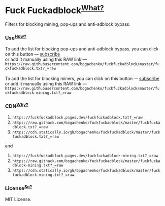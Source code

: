 # Fuck Fuckadblock<sup>[What?](https://github.com/bogachenko/fuckfuckadblock/wiki/About-Fuck-Fuckadblock)</sup>

Filters for blocking mining, pop-ups and anti-adblock bypass.

### Use<sup>[How?](https://github.com/bogachenko/fuckfuckadblock/wiki/Installation-instruction)</sup>

To add the list for blocking pop-ups and anti-adblock bypass, you can click on this button — [subscribe](https://subscribe.adblockplus.org/?location=https://raw.githubusercontent.com/bogachenko/fuckfuckadblock/master/fuckfuckadblock.txt?_=raw&title=Fuck%20Fuckadblock)<br>or add it manually using this RAW link — `https://raw.githubusercontent.com/bogachenko/fuckfuckadblock/master/fuckfuckadblock.txt?_=raw`
<br><br>
To add the list for blocking miners, you can click on this button — [subscribe](https://subscribe.adblockplus.org?location=https://raw.githubusercontent.com/bogachenko/fuckfuckadblock/master/fuckfuckadblock-mining.txt?_=raw&title=Fuck%20Fuckadblock%3A%20Mining)<br>or add it manually using this RAW link — `https://raw.githubusercontent.com/bogachenko/fuckfuckadblock/master/fuckfuckadblock-mining.txt?_=raw`

### CDN<sup>[Why?](https://github.com/bogachenko/fuckfuckadblock/wiki/Mirror-lists)</sup>

1. `https://fuckfuckadblock.pages.dev/fuckfuckadblock.txt?_=raw`
2. `https://raw.githack.com/bogachenko/fuckfuckadblock/master/fuckfuckadblock.txt?_=raw`
3. `https://cdn.statically.io/gh/bogachenko/fuckfuckadblock/master/fuckfuckadblock.txt?_=raw`

and

1. `https://fuckfuckadblock.pages.dev/fuckfuckadblock-mining.txt?_=raw`
2. `https://raw.githack.com/bogachenko/fuckfuckadblock/master/fuckfuckadblock-mining.txt?_=raw`
3. `https://cdn.statically.io/gh/bogachenko/fuckfuckadblock/master/fuckfuckadblock-mining.txt?_=raw`

### License<sup>[So?](https://github.com/bogachenko/fuckfuckadblock/blob/master/LICENSE.md)</sup>

MIT License.